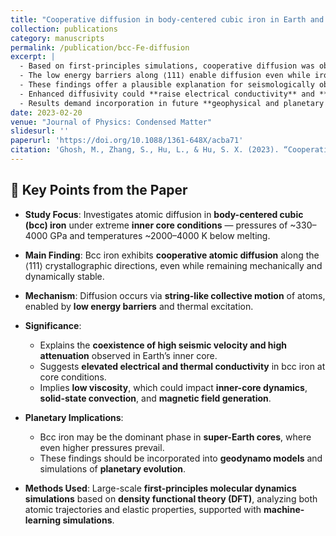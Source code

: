 ```yaml
---
title: "Cooperative diffusion in body‑centered cubic iron in Earth and super‑Earths’ inner core conditions"
collection: publications
category: manuscripts
permalink: /publication/bcc‑Fe‑diffusion
excerpt: |
  - Based on first‑principles simulations, cooperative diffusion was observed along the fast ⟨111⟩ directions of **bcc iron** at **pressures ≈300–4000 GPa** and **temperatures 2000–4000 K below melting** :contentReference[oaicite:1]{index=1}.
  - The low energy barriers along ⟨111⟩ enable diffusion even while iron remains **mechanically and dynamically stable**, with **strong elastic anisotropy** :contentReference[oaicite:2]{index=2}.
  - These findings offer a plausible explanation for seismologically observed **positive correlation between P‑wave velocity and attenuation** in Earth's inner core :contentReference[oaicite:3]{index=3}.
  - Enhanced diffusivity could **raise electrical conductivity** and **reduce viscosity**, thereby altering **core convection dynamics** and influencing the geodynamo in Earth and super‑Earths :contentReference[oaicite:4]{index=4}.
  - Results demand incorporation in future **geophysical and planetary models** of inner‑core structure and evolution :contentReference[oaicite:5]{index=5}.
date: 2023-02-20
venue: "Journal of Physics: Condensed Matter"
slidesurl: ''
paperurl: 'https://doi.org/10.1088/1361-648X/acba71'
citation: 'Ghosh, M., Zhang, S., Hu, L., & Hu, S. X. (2023). “Cooperative diffusion in body‑centered cubic iron in Earth and super‑Earths’ inner core conditions.” *J. Phys.: Condens. Matter.*, 35(15), 15pp.'
---
```


## 🔑 Key Points from the Paper

- **Study Focus**: Investigates atomic diffusion in **body-centered cubic (bcc) iron** under extreme **inner core conditions** — pressures of ~330–4000 GPa and temperatures ~2000–4000 K below melting.

- **Main Finding**: Bcc iron exhibits **cooperative atomic diffusion** along the ⟨111⟩ crystallographic directions, even while remaining mechanically and dynamically stable.

- **Mechanism**: Diffusion occurs via **string-like collective motion** of atoms, enabled by **low energy barriers** and thermal excitation.

- **Significance**:
  - Explains the **coexistence of high seismic velocity and high attenuation** observed in Earth’s inner core.
  - Suggests **elevated electrical and thermal conductivity** in bcc iron at core conditions.
  - Implies **low viscosity**, which could impact **inner-core dynamics**, **solid-state convection**, and **magnetic field generation**.

- **Planetary Implications**:
  - Bcc iron may be the dominant phase in **super-Earth cores**, where even higher pressures prevail.
  - These findings should be incorporated into **geodynamo models** and simulations of **planetary evolution**.

- **Methods Used**: Large-scale **first-principles molecular dynamics simulations** based on **density functional theory (DFT)**, analyzing both atomic trajectories and elastic properties, supported with **machine-learning simulations**.
